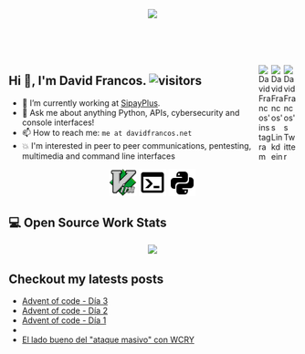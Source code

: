 <p align="center">
  <a href="https://davidfrancos.net">
    <img width="460" src="https://davidfrancos.net/images/logo.png"/>
  </a>
</p>
<br/>
<br/>
<br/>

<a href="https://twitter.com/DavidFrancos" target="_blank" rel="nofollow"><img align="right" alt="David Francos's Twitter" width="22px" src="https://cdn.jsdelivr.net/npm/simple-icons@v3/icons/twitter.svg" /></a><a href="https://www.linkedin.com/in/davidfrancos" target="_blank" rel="nofollow"><img align="right" alt="DavidFrancos's Linkdein" width="22px" src="https://cdn.jsdelivr.net/npm/simple-icons@v3/icons/linkedin.svg" /></a><a href="https://www.instagram.com/david.francos" target="_blank" rel="nofollow"><img align="right" alt="DavidFrancos'instagram" width="22px" src="https://cdn.jsdelivr.net/npm/simple-icons@v3/icons/instagram.svg" /></a>
## Hi :wave:, I'm David Francos. ![visitors](https://visitor-badge.glitch.me/badge?page_id=XayOn.XayOn)

- :telescope: I’m currently working at [SipayPlus](https://sipay.es).
- :speech_balloon: Ask me about anything Python, APIs, cybersecurity and console interfaces!
- :mailbox: How to reach me: `me at davidfrancos.net`
- :collision: I'm interested in peer to peer communications, pentesting, multimedia and command line interfaces

<p align=center>
  <img width=48 src="./imgs/vim.svg" width=48/>
  <img width=48 src="./imgs/console.png"/>
  <img width=48 src="./imgs/language-python.png"/>
</p>


## :computer: Open Source Work Stats


<p align="center">
  <a href="https://github.com/anuraghazra/github-readme-stats">
    <img  src="https://github-readme-stats.vercel.app/api?username=xayon&show_icons=true&hide_border=true" />
  </a>
</p>

## Checkout my latests posts


<!--START_SECTION:feed-->
* [Advent of code - Día 3](https:&#x2F;&#x2F;davidfrancos.net&#x2F;post&#x2F;aoc-day-three&#x2F;)
* [Advent of code - Día 2](https:&#x2F;&#x2F;davidfrancos.net&#x2F;post&#x2F;aoc-day-two&#x2F;)
* [Advent of code - Día 1](https:&#x2F;&#x2F;davidfrancos.net&#x2F;post&#x2F;aoc-day-one&#x2F;)
* [](https:&#x2F;&#x2F;davidfrancos.net&#x2F;archives&#x2F;)
* [El lado bueno del &quot;ataque masivo&quot; con WCRY](https:&#x2F;&#x2F;davidfrancos.net&#x2F;post&#x2F;wanacry&#x2F;)
<!--END_SECTION:feed-->
